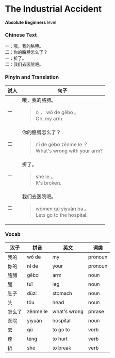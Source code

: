 # The Industrial Accident
**Absolute Beginners** level
### Chinese Text
一：哦，我的胳膊。<br />二：你的胳膊怎么了？<br />一：折了。<br />二：我们去医院吧。

### Pinyin and Translation
|说人|句子|
|----|----|
|一|哦，我的胳膊。<blockquote>ò ， wǒ de gēbo 。<br />Oh, my arm.</blockquote>|
|二|你的胳膊怎么了？<blockquote>nǐ de gēbo zěnme le ？<br />What's wrong with your arm?</blockquote>|
|一|折了。<blockquote>shé le 。<br />It's broken.</blockquote>|
|二|我们去医院吧。<blockquote>wǒmen qù yīyuàn ba 。<br />Lets go to the hospital.</blockquote>|
### Vocab
|汉子|拼音|英文|词类|
|----|----|----|----|
|我的|wǒ de|my|pronoun|
|你的|nǐ de|your|pronoun|
|胳膊|gēbo|arm|noun|
|腿|tuǐ|leg|noun|
|肚子|dùzi|stomach|noun|
|头|tóu|head|noun|
|怎么了|zěnme le|what's wrong|phrase|
|医院|yīyuàn|hospital|noun|
|去|qù|to go to|verb|
|疼|téng|to hurt|verb|
|折|shé|to break|verb|